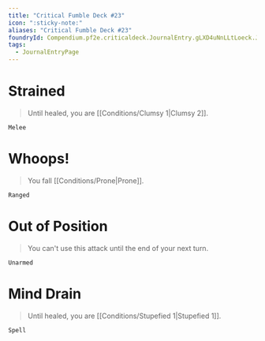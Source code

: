 ```yaml
---
title: "Critical Fumble Deck #23"
icon: ":sticky-note:"
aliases: "Critical Fumble Deck #23"
foundryId: Compendium.pf2e.criticaldeck.JournalEntry.gLXD4uNnLLtLoeck.JournalEntryPage.Z6uHNA2pcuTdNc4L
tags:
  - JournalEntryPage
---
```

# Strained

> Until healed, you are [[Conditions/Clumsy 1|Clumsy 2]].

`Melee`

# Whoops!

> You fall [[Conditions/Prone|Prone]].

`Ranged`

# Out of Position

> You can't use this attack until the end of your next turn.

`Unarmed`

# Mind Drain

> Until healed, you are [[Conditions/Stupefied 1|Stupefied 1]].

`Spell`